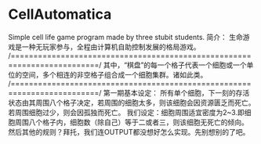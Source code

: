 # CellAutomatica
Simple cell life game program made by three stubit students.
简介： 生命游戏是一种无玩家参与，全程由计算机自助控制发展的格局游戏。
/=========================================================================/
其中，“棋盘”的每一个格子代表一个细胞或一个单位的空间，多个相连的非空格子组合成一个细胞集群。诸如此类。
/=========================================================================/
第一期基本设定： 所有单个细胞，下一刻的存活状态由其周围八个格子决定，若周围的细胞太多，则该细胞会因资源匮乏而死亡。若周围细胞过少，则会因孤独而死亡。
我们设定：细胞周围适宜密度为2~3.即细胞周围八个格子内，细胞数（除自己）等于二或者三，则该细胞无死亡的倾向。
然后其他的规则？拜托，我们连OUTPUT都没想好怎么实现。先别想别的了吧。
